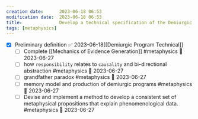 ```yaml
---
creation date:		2023-06-18 06:53
modification date:	2023-06-18 06:53
title: 				Develop a technical specification of the Demiurgic Program
tags: [metaphysics]
---
```

- [x] Preliminary definition ✅ 2023-06-18[[Demiurgic Program Technical]]
	- [ ] Complete [[Mechanics of Evidence Generation]] #metaphysics 📅 2023-06-27 
	- [ ] how `responsibility` relates to `causality` and bi-directional  abstraction #metaphysics  📅 2023-06-27 
	- [ ] grandfather paradox #metaphysics  📅 2023-06-27
	- [ ] memory model and production of demiurgic programs #metaphysics  📅 2023-06-27 
	- [ ] Devise and implement a method to develop a consistent set of metaphysical  propositions that explain phenomenological data. #metaphysics  📅 2023-06-27 